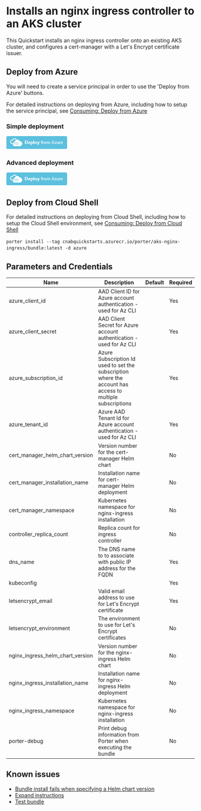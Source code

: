 # Installs an nginx ingress controller to an AKS cluster

This Quickstart installs an nginx ingress controller onto an existing AKS cluster, and configures a cert-manager with a Let's Encrypt certificate issuer.

## Deploy from Azure


You will need to create a service principal in order to use the 'Deploy from Azure' buttons.


For detailed instructions on deploying from Azure, including how to setup the service principal, see [Consuming: Deploy from Azure](../../docs/consuming.md#deploy-from-azure)

### Simple deployment


<a href="https://portal.azure.com/#create/Microsoft.Template/uri/https%3A%2F%2Fraw.githubusercontent.com%2FAzure%2Fazure-cnab-quickstarts%2Fmaster%2Fporter%2Faks-nginx-ingress%2Fazuredeploy-simple.json" target="_blank"><img src="https://raw.githubusercontent.com/endjin/CNAB.Quickstarts/master/images/Deploy-from-Azure.png"/></a>

### Advanced deployment


<a href="https://portal.azure.com/#create/Microsoft.Template/uri/https%3A%2F%2Fraw.githubusercontent.com%2FAzure%2Fazure-cnab-quickstarts%2Fmaster%2Fporter%2Faks-nginx-ingress%2Fazuredeploy-advanced.json" target="_blank"><img src="https://raw.githubusercontent.com/endjin/CNAB.Quickstarts/master/images/Deploy-from-Azure.png"/></a>


## Deploy from Cloud Shell


For detailed instructions on deploying from Cloud Shell, including how to setup the Cloud Shell environment, see [Consuming: Deploy from Cloud Shell](../../docs/consuming.md#deploy-from-cloud-shell)


```porter install --tag cnabquickstarts.azurecr.io/porter/aks-nginx-ingress/bundle:latest -d azure```


## Parameters and Credentials

 | Name | Description | Default | Required | 
 | --- | --- | --- | --- | 
 | azure_client_id | AAD Client ID for Azure account authentication - used for Az CLI |  | Yes
azure_client_secret | AAD Client Secret for Azure account authentication - used for Az CLI |  | Yes
azure_subscription_id | Azure Subscription Id used to set the subscription where the account has access to multiple subscriptions |  | Yes
azure_tenant_id | Azure AAD Tenant Id for Azure account authentication  - used for Az CLI |  | Yes
cert_manager_helm_chart_version | Version number for the cert-manager Helm chart |  | No
cert_manager_installation_name | Installation name for cert-manager Helm deployment |  | No
cert_manager_namespace | Kubernetes namespace for nginx-ingress installation |  | No
controller_replica_count | Replica count for ingress controller |  | No
dns_name | The DNS name to to associate with public IP address for the FQDN |  | Yes
kubeconfig |  |  | Yes
letsencrypt_email | Valid email address to use for Let's Encrypt certificate |  | Yes
letsencrypt_environment | The environment to use for Let's Encrypt certificates |  | No
nginx_ingress_helm_chart_version | Version number for the nginx-ingress Helm chart |  | No
nginx_ingress_installation_name | Installation name for nginx-ingress Helm deployment |  | No
nginx_ingress_namespace | Kubernetes namespace for nginx-ingress installation |  | No
porter-debug | Print debug information from Porter when executing the bundle |  | No | 


## Known issues

- [Bundle install fails when specifying a Helm chart version](https://github.com/Azure/azure-cnab-quickstarts/issues/40)
- [Expand instructions](https://github.com/Azure/azure-cnab-quickstarts/issues/63)
- [Test bundle](https://github.com/Azure/azure-cnab-quickstarts/issues/76)